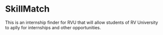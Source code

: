 # SkillMatch
This is an internship finder for RVU that will allow students of RV University to aplly for internships and other opportunities.
